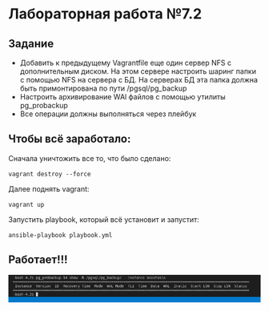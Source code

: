 # Лабораторная работа №7.2

## Задание
 + Добавить к предыдущему Vagrantfile еще один сервер NFS с дополнительным диском. На этом сервере настроить шаринг папки с помощью NFS на сервера с БД. На серверах БД эта папка должна быть примонтирована по пути /pgsql/pg_backup
 + Настроить архивирование WAl файлов с помощью утилиты pg_probackup
 + Все операции должны выполняться через плейбук

## Чтобы всё заработало:

Сначала уничтожить все то, что было сделано:

````
vagrant destroy --force
````

Далее поднять vagrant:
````
vagrant up
````

Запустить playbook, который всё установит и запустит:

````
ansible-playbook playbook.yml
````

## Работает!!!
![работает](https://github.com/naaastyazharkova/Operating-System/blob/lab-07/lab07/pictures/%D0%BB%D0%B17.2.png)